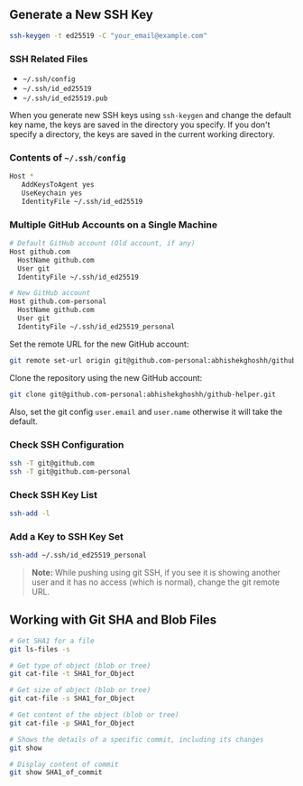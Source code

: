 ## Generate a New SSH Key
```sh
ssh-keygen -t ed25519 -C "your_email@example.com"
```

### SSH Related Files
- `~/.ssh/config`
- `~/.ssh/id_ed25519`
- `~/.ssh/id_ed25519.pub`

When you generate new SSH keys using `ssh-keygen` and change the default key name, the keys are saved in the directory you specify. If you don't specify a directory, the keys are saved in the current working directory.

### Contents of `~/.ssh/config`
```sh
Host *
   AddKeysToAgent yes
   UseKeychain yes
   IdentityFile ~/.ssh/id_ed25519
```

### Multiple GitHub Accounts on a Single Machine
```sh
# Default GitHub account (Old account, if any)
Host github.com
  HostName github.com
  User git
  IdentityFile ~/.ssh/id_ed25519

# New GitHub account
Host github.com-personal
  HostName github.com
  User git
  IdentityFile ~/.ssh/id_ed25519_personal
```

Set the remote URL for the new GitHub account:
```sh
git remote set-url origin git@github.com-personal:abhishekghoshh/github-helper.git
```

Clone the repository using the new GitHub account:
```sh
git clone git@github.com-personal:abhishekghoshh/github-helper.git
```

Also, set the git config `user.email` and `user.name` otherwise it will take the default.

### Check SSH Configuration
```sh
ssh -T git@github.com
ssh -T git@github.com-personal
```

### Check SSH Key List
```sh
ssh-add -l
```

### Add a Key to SSH Key Set
```sh
ssh-add ~/.ssh/id_ed25519_personal
```

> **Note:** While pushing using git SSH, if you see it is showing another user and it has no access (which is normal), change the git remote URL.

## Working with Git SHA and Blob Files
```sh
# Get SHA1 for a file
git ls-files -s

# Get type of object (blob or tree)
git cat-file -t SHA1_for_Object

# Get size of object (blob or tree)
git cat-file -s SHA1_for_Object

# Get content of the object (blob or tree)
git cat-file -p SHA1_for_Object

# Shows the details of a specific commit, including its changes
git show

# Display content of commit
git show SHA1_of_commit
```



